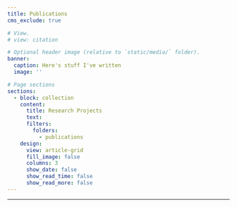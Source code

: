 ```yaml
---
title: Publications
cms_exclude: true

# View.
# view: citation

# Optional header image (relative to `static/media/` folder).
banner:
  caption: Here's stuff I've written
  image: ''

# Page sections
sections:
  - block: collection
    content:
      title: Research Projects
      text: 
      filters:
        folders:
          - publications
    design:
      view: article-grid
      fill_image: false
      columns: 3
      show_date: false
      show_read_time: false
      show_read_more: false
---
```




---
